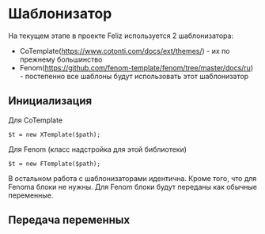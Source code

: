Шаблонизатор
============
На текущем этапе в проекте Feliz используется 2 шаблонизатора:
* CoTemplate(https://www.cotonti.com/docs/ext/themes/) - их по прежнему большинство
* Fenom(https://github.com/fenom-template/fenom/tree/master/docs/ru) - постепенно все шаблоны будут использовать этот шаблонизатор

Инициализация
-------------
Для CoTemplate
    
    $t = new XTemplate($path);

Для Fenom (класс надстройка для этой библиотеки)
    
    $t = new FTemplate($path);

В остальном работа с шаблонизаторами идентична. Кроме того, что для Fenoma блоки не нужны. Для Fenom блоки будут переданы как обычные переменные.

Передача переменных
-------------------


